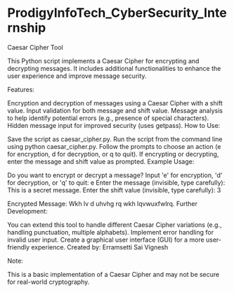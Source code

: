 # ProdigyInfoTech_CyberSecurity_Internship
Caesar Cipher Tool

This Python script implements a Caesar Cipher for encrypting and decrypting messages. It includes additional functionalities to enhance the user experience and improve message security.

Features:

Encryption and decryption of messages using a Caesar Cipher with a shift value.
Input validation for both message and shift value.
Message analysis to help identify potential errors (e.g., presence of special characters).
Hidden message input for improved security (uses getpass).
How to Use:

Save the script as caesar_cipher.py.
Run the script from the command line using python caesar_cipher.py.
Follow the prompts to choose an action (e for encryption, d for decryption, or q to quit).
If encrypting or decrypting, enter the message and shift value as prompted.
Example Usage:

Do you want to encrypt or decrypt a message? Input 'e' for encryption, 'd' for decryption, or 'q' to quit: e
Enter the message (invisible, type carefully): This is a secret message.
Enter the shift value (invisible, type carefully): 3

Encrypted Message: Wkh lv d uhvhg rq wkh lqvwuxfwlrq.
Further Development:

You can extend this tool to handle different Caesar Cipher variations (e.g., handling punctuation, multiple alphabets).
Implement error handling for invalid user input.
Create a graphical user interface (GUI) for a more user-friendly experience.
Created by: Erramsetti Sai Vignesh

Note:

This is a basic implementation of a Caesar Cipher and may not be secure for real-world cryptography.
